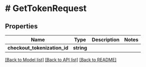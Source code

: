 # # GetTokenRequest

## Properties

Name | Type | Description | Notes
------------ | ------------- | ------------- | -------------
**checkout_tokenization_id** | **string** |  |

[[Back to Model list]](../../README.md#models) [[Back to API list]](../../README.md#endpoints) [[Back to README]](../../README.md)
